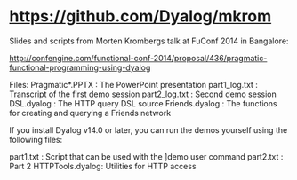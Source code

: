 https://github.com/Dyalog/mkrom
===============================

Slides and scripts from Morten Krombergs talk at FuConf 2014 in Bangalore:

http://confengine.com/functional-conf-2014/proposal/436/pragmatic-functional-programming-using-dyalog

Files:
Pragmatic*.PPTX : The PowerPoint presentation
part1_log.txt   : Transcript of the first demo session
part2_log.txt   : Second demo session
DSL.dyalog      : The HTTP query DSL source
Friends.dyalog  : The functions for creating and querying a Friends network

If you install Dyalog v14.0 or later, you can run the demos yourself using the
following files:

part1.txt       : Script that can be used with the ]demo user command
part2.txt       : Part 2
HTTPTools.dyalog: Utilities for HTTP access


